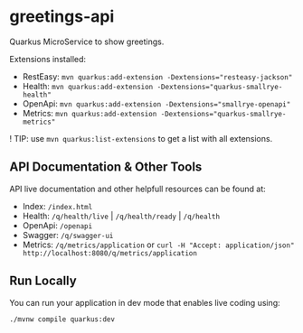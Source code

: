 # greetings-api

Quarkus MicroService to show greetings.

Extensions installed:
- RestEasy: `mvn quarkus:add-extension -Dextensions="resteasy-jackson"`
- Health: `mvn quarkus:add-extension -Dextensions="quarkus-smallrye-health"`
- OpenApi: `mvn quarkus:add-extension -Dextensions="smallrye-openapi"`
- Metrics: `mvn quarkus:add-extension -Dextensions="quarkus-smallrye-metrics"`

! TIP: use `mvn quarkus:list-extensions` to get a list with all extensions.

## API Documentation & Other Tools

API live documentation and other helpfull resources can be found at:

- Index: `/index.html`
- Health: `/q/health/live` | `/q/health/ready` | `/q/health`
- OpenApi: `/openapi`
- Swagger: `/q/swagger-ui`
- Metrics: `/q/metrics/application` or `curl -H "Accept: application/json" http://localhost:8080/q/metrics/application`


## Run Locally

You can run your application in dev mode that enables live coding using:
```shell script
./mvnw compile quarkus:dev
```
